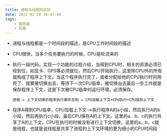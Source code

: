 ```yaml
---
title: 进程与线程的区别
date: 2022-01-10 16:47:44
tags:
    - 服务器
    - 后端
---
```

- 进程与线程都是一个时间段的描述，是CPU工作时间段的描述
<!--more-->
- CPU很快，当多个任务要执行的时候，CPU是轮流来的

- 执行一段代码，实现一个功能的过程介绍，当得到CPU时，相关的资源必须已经到位，如显卡、GPS等必须就位，然后CPU开始执行，这里除CPU外的所有就构成了程序上下文。当这个程序执行完了，或者分配给他的CPU执行时间用完了，就要被切换出去，等待下一次CPU临幸。被切换出去最后一步工作就是保存程序上下文，这是下次被CPU临幸的运行环境，必须保存。

  `进程 = 上下文切换的程序执行事件总和 = CPU加载上下文+CPU执行+CPU保存上下文`

- 程序A得到CPU临幸，CPU加载上下文-->执行程序A的a小段，然后执行A的b小段，然后再执行c小段，最后CPU保存A的上下文。这里的a、b、c的执行共享了A的上下文，CPU在执行的时候没有进行上下文切换，这里的a，b，c就是线程，也就是说线程是共享了进程的上下文环境的更为细小的CPU时间段